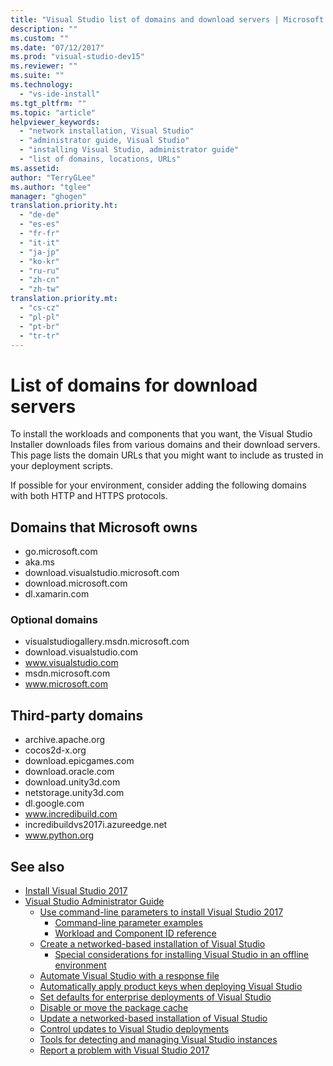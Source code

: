 ```yaml
---
title: "Visual Studio list of domains and download servers | Microsoft Docs"
description: ""
ms.custom: ""
ms.date: "07/12/2017"
ms.prod: "visual-studio-dev15"
ms.reviewer: ""
ms.suite: ""
ms.technology:
  - "vs-ide-install"
ms.tgt_pltfrm: ""
ms.topic: "article"
helpviewer_keywords:
  - "network installation, Visual Studio"
  - "administrator guide, Visual Studio"
  - "installing Visual Studio, administrator guide"
  - "list of domains, locations, URLs"
ms.assetid:
author: "TerryGLee"
ms.author: "tglee"
manager: "ghogen"
translation.priority.ht:
  - "de-de"
  - "es-es"
  - "fr-fr"
  - "it-it"
  - "ja-jp"
  - "ko-kr"
  - "ru-ru"
  - "zh-cn"
  - "zh-tw"
translation.priority.mt:
  - "cs-cz"
  - "pl-pl"
  - "pt-br"
  - "tr-tr"
---
```

# List of domains for download servers

To install the workloads and components that you want, the Visual Studio Installer downloads files from various domains and their download servers. This page lists the domain URLs that you might want to include as trusted in your deployment scripts.

If possible for your environment, consider adding the following domains with both HTTP and HTTPS protocols.

## Domains that Microsoft owns
* go.microsoft.com
* aka.ms
* download.visualstudio.microsoft.com
* download.microsoft.com
* dl.xamarin.com

### Optional domains
* visualstudiogallery.msdn.microsoft.com
* download.visualstudio.com
* www.visualstudio.com
* msdn.microsoft.com
* www.microsoft.com

## Third-party domains
* archive.apache.org
* cocos2d-x.org
* download.epicgames.com
* download.oracle.com
* download.unity3d.com
* netstorage.unity3d.com
* dl.google.com
* www.incredibuild.com
* incredibuildvs2017i.azureedge.net
* www.python.org

## See also
* [Install Visual Studio 2017](install-visual-studio.md)
* [Visual Studio Administrator Guide](visual-studio-administrator-guide.md)
  * [Use command-line parameters to install Visual Studio 2017](use-command-line-parameters-to-install-visual-studio.md)
    * [Command-line parameter examples](command-line-parameter-examples.md)
    * [Workload and Component ID reference](workload-and-component-ids.md)
  * [Create a networked-based installation of Visual Studio](create-a-network-installation-of-visual-studio.md)
    * [Special considerations for installing Visual Studio in an offline environment](install-visual-studio-in-offline-environment.md)
  * [Automate Visual Studio with a response file](automated-installation-with-response-file.md)
  * [Automatically apply product keys when deploying Visual Studio](automatically-apply-product-keys-when-deploying-visual-studio.md)
  * [Set defaults for enterprise deployments of Visual Studio](set-defaults-for-enterprise-deployments.md)
  * [Disable or move the package cache](disable-or-move-the-package-cache.md)
  * [Update a networked-based installation of Visual Studio](update-a-network-installation-of-visual-studio.md)
  * [Control updates to Visual Studio deployments](controlling-updates-to-visual-studio-deployments.md)
  * [Tools for detecting and managing Visual Studio instances](tools-for-managing-visual-studio-instances.md)
  * [Report a problem with Visual Studio 2017](../ide/how-to-report-a-problem-with-visual-studio-2017.md)
